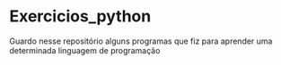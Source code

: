 # Exercicios_python
Guardo nesse repositório alguns programas que fiz para aprender uma determinada linguagem de programação
